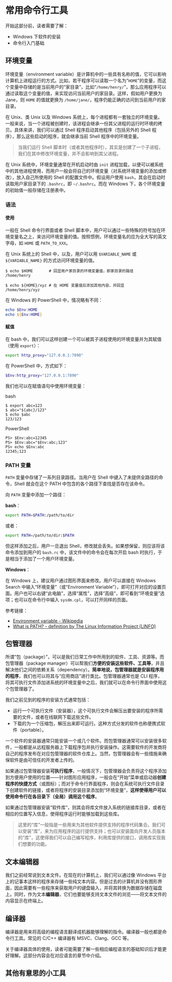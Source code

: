 # 常用命令行工具

开始这部分前，读者需要了解：

- Windows 下软件的安装
- 命令行入门基础

## 环境变量

环境变量（environment variable）是计算机中的一些具有名称的值，它可以影响计算机上进程运行的方式。比如，若干程序可以读取一个名为“`HOME`”的变量，而这个变量中存储的是当前用户的“家目录”，比如“`/home/henry/`”，那么应用程序可以通过读取这个变量的值，来实现访问当前用户的家目录。这样，假如用户更换为 Jane，则 `HOME` 的值就更换为 `/home/jane/`，程序仍能正确的访问到当前用户的家目录。

在 Unix、类 Unix 以及 Windows 系统上，每个进程都有一套独立的环境变量。一般来说，当一个进程被创建时，该进程会继承一份其父进程的运行时环境的拷贝。具体来讲，我们可以通过 Shell 程序启动其他程序（包括另外的 Shell 程序），那么这些启动的程序，就会继承当前 Shell 程序中的环境变量。

> 当我们运行 Shell 脚本时（或者其他程序时），其实是创建了一个子进程，我们在其中修改环境变量，并不会影响到其父进程。

在 Unix 系统中，环境变量通常在开机启动时由 `init` 进程加载，以便可以被系统中的其他进程使用，而用户一般会将自己的环境变量（对系统环境变量的添加或修改），放入自己所使用的 Shell 的配置文件中。假设用户使用 `bash`，其会在启动时读取用户家目录下的 `.bashrc`，即 `~/.bashrc`。而在 Windows 下，各个环境变量的初始值一般存储在注册表中。

### 语法

#### 使用

一般在 Shell 命令行界面或者 Shell 脚本中，用户可以通过一些特殊的符号加在环境变量名之上，来访问环境变量的值。按照惯例，环境变量名的应为全大写的英文字母，如 `HOME` 或 `PATH_TO_XXX`。

在 Unix 系统上的 Shell 中，以及，用户可以用 `$VARIABLE_NAME` 或 `${VARIABLE_NAME}` 的方式访问环境变量的值。

```console
$ echo $HOME       # 回显用户家目录的环境变量值，即家目录的路径
/home/henry

$ echo ${HOME}/xyz # 在 HOME 变量值后添加其他内容，并回显
/home/henry/xyz
```

在 Windows 的 PowerShell 中，情况略有不同：

```powershell
echo $Env:HOME
echo ${Env:HOME}
```

#### 赋值

在 bash 中，我们可以这样创建一个可以被其子进程使用的环境变量并为其赋值（使用 `export`）：

```bash
export http_proxy="127.0.0.1:7890"
```

在 PowerShell 中，方式如下：

```powershell
$Env:http_proxy="127.0.0.1:7890"
```

我们也可以在赋值语句中使用环境变量：

bash

```console
$ export abc=123
$ abc="${abc}/123"
$ echo $abc
123/123
```

PowerShell

```console
PS> $Env:abc=12345
PS> $Env:abc="$Env:abc;123"
PS> echo $Env:abc
12345;123
```

### PATH 变量

`PATH` 变量中存储了一系列目录路径。当用户在 Shell 中键入了未提供全路径的命令，Shell 就会在这个 PATH 中包含的各个路径下查找是否存在该命令。

向 `PATH` 变量中添加一个路径：

**bash**：

```bash
export PATH=$PATH:/path/to/dir
```

或者：

```bash
export PATH=/path/to/dir:$PATH
```

但这样添加之后，用户一旦退出 Shell，修改就会丢失。如果想保留，则应该将该命令添加到用户的 `bash.rc` 中，该文件中的命令会在每次开启 bash 时执行，于是相当于添加了一个用户环境变量。

**Windows**：

在 Windows 上，建议用户通过图形界面来修改。用户可以直接在 Windows Search 中输入“环境变量”（或“Environment Variable”），即可打开对应的设置页面。用户也可以右键“此电脑”，选择“属性”，选择“高级”，即可看到“环境变量”选项；也可以在命令行中输入 `sysdm.cpl`，可以打开同样的页面。


参考链接：

- [Environment variable - Wikipedia](https://en.wikipedia.org/wiki/Environment_variable)
- [What is PATH? - definition by The Linux Information Project (LINFO)](http://www.linfo.org/path_env_var.html)

## 包管理器

所谓“包（package）”，可以是我们日常工作中所用到的软件、工具、资源等。而包管理器（package manager）可以帮我们**方便的安装这些软件、工具等**，并且解决他们之间的依赖关系（dependency）。**简单地说，包管理器就是安装程序用的程序**，我们也可以将其与“应用商店”进行类比。包管理器通常也是 CLI 程序，将其可执行文件添加进系统的环境变量中之后，我们就可以在命令行界面中使用这个包管理器了。

我们之前见到的程序的安装方式通常包括：

- 运行一个可执行文件（安装器），这个可执行文件会解压出要安装的程序所需要的文件，或者在线联网下载这些文件。
- 下载的为一个压缩包，解压出来即可运行。这种方式分发的软件也称便携式软件（portable）。

一个软件的安装器通常只能安装一个或几个软件。而包管理器通常可以安装很多软件，一般都是从远程服务器上下载程序包并执行安装操作。这需要软件的开发商将自己的程序发布在对应包管理器的软件仓库上。当然，包管理器会有一些措施来确保软件是由可信任的开发者上传的。

如果通过包管理器安装**可执行程序**，一般情况下，包管理器会负责将这个程序添加到方便用户使用的位置——针对图形应用程序，一般会在“开始”菜单或启动器**创建程序的快捷方式**（或图标）；而对于命令行界面程序，则会在系统可执行文件目录下创建软件的链接，或者将程序的安装目录添加到“环境变量”，**这样使得用户可以使用命令行在各目录下（全局）调用这个程序**。

如果通过包管理器安装“软件库”，则其会将库文件放入系统的链接库目录，或者在相应的位置写入信息，使得程序运行时能够加载到这些库。

> 这里的“库”一般指是一些用来为其他软件提供支持的程序代码集合。我们可以安装“库”，来为应用程序的运行提供支持；也可以安装面向开发人员版本的“库”，这使得我们可以自己编写程序，利用库提供的接口，调用库实现我们想要的功能。

## 文本编辑器

我们之前经常说到文本文件。在现在的计算机上，我们可以通过像 Windows 平台上的记事本这样的程序来存储一些纯文本内容。但是过去的计算机并没有图形界面，因此需要有一些程序来获取用户的键盘输入，并将其转换为数据存储在磁盘上。同时，作为文本**编辑器**，它们也要能够支持文本文件的浏览——将文本文件的内容显示在终端上。

## 编译器

编译器是用来将高级的编程语言翻译成机器能够理解的指令。编译器一般也都是命令行工具。常见的 C/C++ 编译器有 MSVC、Clang、GCC 等。

关于编译器具体的使用，读者可能需要了解一些相应编程语言的基础知识后才能更好理解。这部分内容会在对应语言的章节中介绍。

## 其他有意思的小工具

